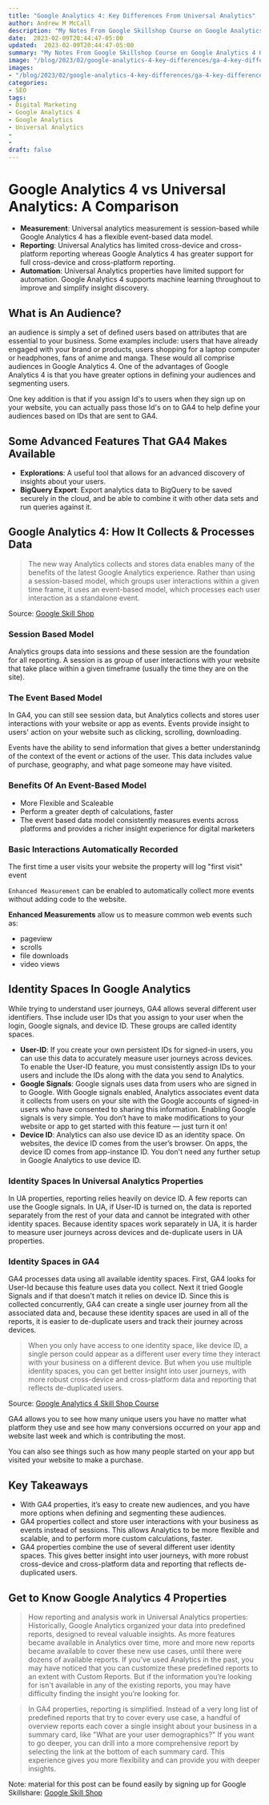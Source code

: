 ```yaml
---
title: "Google Analytics 4: Key Differences From Universal Analytics"
author: Andrew M McCall
description: "My Notes From Google Skillshop Course on Google Analytics 4 On The Differences Between GA4 and Universal Analytics"
date:  2023-02-09T20:44:47-05:00
updated:  2023-02-09T20:44:47-05:00
summary: "My Notes From Google Skillshop Course on Google Analytics 4 On The Differences Between GA4 and Universal Analytics"
image: "/blog/2023/02/google-analytics-4-key-differences/ga-4-key-differences.jpeg"
images:
- "/blog/2023/02/google-analytics-4-key-differences/ga-4-key-differences.jpeg"
categories:
- SEO
tags:
- Digital Marketing
- Google Analytics 4
- Google Analytics
- Universal Analytics
- 
- 
draft: false
---
```


# Google Analytics 4 vs Universal Analytics: A Comparison

- __Measurement__: Universal analytics measurement is session-based while Google Analytics 4 has a flexible event-based data model.  
- __Reporting__: Universal Analytics has limited cross-device and cross-platform reporting whereas Google Analytics 4 has greater support for full cross-device and cross-platform reporting.  
- __Automation__: Universal Analytics properties have limited support for automation.  Google Analytics 4 supports machine learning throughout to improve and simplify insight discovery.  

## What is An Audience?

an audience is simply a set of defined users based on attributes that are essential to your business. Some examples include: users that have already engaged with your brand or products, users shopping for a laptop computer or headphones, fans of anime and manga.  These would all comprise audiences in Google Analytics 4.   One of the advantages of Google Analytics 4 is that you have greater options in defining your audiences and segmenting users.  

One key addition is that if you assign Id's to users when they sign up on your website, you can actually pass those Id's on to GA4 to help define your audiences based on IDs that are sent to GA4.  

## Some Advanced Features That GA4 Makes Available

- **Explorations**: A useful tool that allows for an advanced discovery of insights about your users.
- **BigQuery Export**: Export analytics data to BigQuery to be saved securely in the cloud, and be able to combine it with other data sets and run queries against it.  


## Google Analytics 4: How It Collects & Processes Data

> The new way Analytics collects and stores data enables many of the benefits of the latest Google Analytics experience. Rather than using a session-based model, which groups user interactions within a given time frame, it uses an event-based model, which processes each user interaction as a standalone event.

Source: [Google Skill Shop](https://skillshop.exceedlms.com/uploads/resource_courses/targets/928607/original/index.html?_courseId=66663#/page/620f7224596b180cd13aa53d "Google Analytics 4 Skill Shop Course")

### Session Based Model

Analytics groups data into sessions and these session are the foundation for all reporting.  A session is as group of user interactions with your website that take place within a given timeframe (usually the time they are on the site).

### The Event Based Model

In GA4, you can still see session data, but Analytics collects and stores user interactions with your website or app as events.  Events provide insight to users' action on your website such as clicking, scrolling, downloading.  

Events have the ability to send information that gives a better understanindg  of the context of the event or actions of the user. This data includes value of purchase, geography, and what page someone may have visited.  

### Benefits Of An Event-Based Model

- More Flexible and Scaleable
- Perform a greater depth of calculations, faster
- The event based data model consistently measures events across platforms and provides a richer insight experience for digital marketers


### Basic Interactions Automatically Recorded

The first time a user visits your website the property will log "first visit" event

`Enhanced Measurement` can be enabled to automatically collect more events without adding code to the website.  

**Enhanced Measurements** allow us to measure common web events such as:

- pageview
- scrolls
- file downloads
- video views



## Identity Spaces In Google Analytics

While trying to understand user journeys, GA4 allows several different user identifiers.  Thse include user IDs that you assign to your user when the login, Google signals, and device ID.  These groups are called identity spaces.  


- **User-ID**: If you create your own persistent IDs for signed-in users, you can use this data to accurately measure user journeys across devices. To enable the User-ID feature, you must consistently assign IDs to your users and include the IDs along with the data you send to Analytics.
- **Google Signals**: Google signals uses data from users who are signed in to Google. With Google signals enabled, Analytics associates event data it collects from users on your site with the Google accounts of signed-in users who have consented to sharing this information.
Enabling Google signals is very simple. You don’t have to make modifications to your website or app to get started with this feature — just turn it on!
- **Device ID**: Analytics can also use device ID as an identity space. On websites, the device ID comes from the user’s browser. On apps, the device ID comes from app-instance ID. You don't need any further setup in Google Analytics to use device ID. 

### Identity Spaces In Universal Analytics Properties

In UA properties, reporting relies heavily on device ID.  A few reports can use the Google signals.  In UA, if User-ID is turned on, the data is reported separately from the rest of your data and cannot be integrated with other identity spaces.  Because identity spaces work separately in UA, it is harder to measure user journeys across devices and de-duplicate users in UA properties.  

### Identity Spaces in GA4 

GA4 processes data using all available identity spaces.  First, GA4 looks for User-Id because this feature uses data you collect.  Next it tried Google Signals and if that doesn't match it relies on device ID.  Since this is collected concurrently, GA4 can create a single user journey from all the associated data and, because these identity spaces are used in all of the reports, it is easier to de-duplicate users and track their journey across devices. 

>When you only have access to one identity space, like device ID, a single person could appear as a different user every time they interact with your business on a different device. But when you use multiple identity spaces, you can get better insight into user journeys, with more robust cross-device and cross-platform data and reporting that reflects de-duplicated users.

Source: [Google Analytics 4 Skill Shop Course](https://skillshop.exceedlms.com/uploads/resource_courses/targets/928607/original/index.html?_courseId=66663#/page/620f7224596b180cd13aa53d "Get Started Learning Google Analytics 4")

GA4 allows you to see how many unique users you have no matter what platform they use and see how many conversions occurred on your app and website last week and which is contributing the most.  

You can also see things such as how many people started on your app but visited your website to make a purchase.  


## Key Takeaways

- With GA4 properties, it’s easy to create new audiences, and you have more options when defining and segmenting these audiences.
- GA4 properties collect and store user interactions with your business as events instead of sessions. This allows Analytics to be more flexible and scalable, and to perform more custom calculations, faster. 
- GA4 properties combine the use of several different user identity spaces. This gives better insight into user journeys, with more robust cross-device and cross-platform data and reporting that reflects de-duplicated users.


## Get to Know Google Analytics 4 Properties

>How reporting and analysis work in Universal Analytics properties: Historically, Google Analytics organized your data into predefined reports, designed to reveal valuable insights. As more features became available in Analytics over time, more and more new reports became available to cover these new use cases, until there were dozens of available reports.  If you’ve used Analytics in the past, you may have noticed that you can customize these predefined reports to an extent with Custom Reports. But if the information you’re looking for isn't available in any of the existing reports, you may have difficulty finding the insight you’re looking for.

>In GA4 properties, reporting is simplified. Instead of a very long list of predefined reports that try to cover every use case, a handful of overview reports each cover a single insight about your business in a summary card, like "What are your user demographics?" If you want to go deeper, you can drill into a more comprehensive report by selecting the link at the bottom of each summary card. This experience gives you more flexibility and can provide you with deeper insights.


Note: material for this post can be found easily by signing up for Google Skillshare: [Google Skill Shop](https://skillshop.exceedlms.com/uploads/resource_courses/targets/928607/original/index.html?_courseId=66663#/page/620f7224596b180cd13aa53d "Google Analytics 4 Skill Shop Course")




